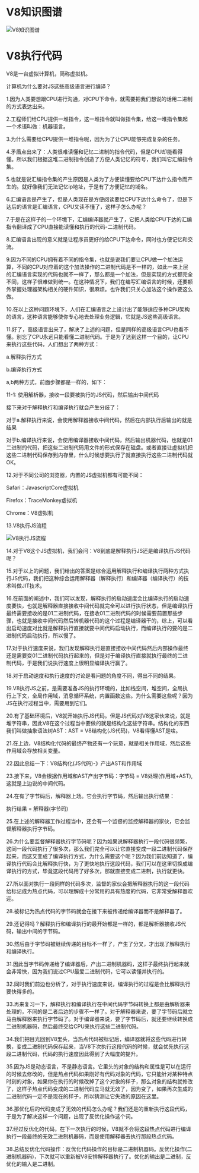 # V8知识图谱

![V8知识图谱](https://i.loli.net/2020/10/17/GCgWVNR2r7mZBz8.jpg)



# V8执行代码

V8是一台虚拟计算机，简称虚拟机。

计算机为什么要对JS这些高级语言进行编译？

1.因为人类要想跟CPU进行沟通，对CPU下命令，就需要把我们想说的话用二进制的方式表达出来。

2.工程师们给CPU提供一堆指令，这一堆指令就叫做指令集，给这一堆指令集起一个术语叫做：机器语言。

3.为什么需要给CPU提供一堆指令呢，因为为了让CPU能够完成复杂的任务。

4.矛盾点出来了：人类很难读懂和记忆二进制的指令代码，但是CPU却能看得懂。所以我们根据这堆二进制指令创造了方便人类记忆的符号，我们叫它汇编指令集。

5.也就是说汇编指令集的产生原因是人类为了方便读懂要给CPU下达什么指令而产生的。就好像我们无法记忆ip地址，于是有了方便记忆的域名。

6.汇编语言是产生了，但是人类现在是方便阅读要给CPU下达什么命令了，但是下达后的语言是汇编语言，CPU又读不懂了，这样子怎么办呢？

7.于是在这样子的一个环境下，汇编编译器就产生了，它把人类给CPU下达的汇编指令翻译成了CPU直接能读懂和执行的代码-二进制代码。

8.汇编语言出现的意义就是让程序员更好的给CPU下达命令，同时也方便记忆和交流。

9.因为不同的CPU拥有着不同的指令集，也就是说我们要让CPU做一个加法运算，不同的CPU对应着的这个加法操作的二进制代码是不一样的，如此一来上层的汇编语言实现的代码也就不一样了，那么都是一个加法，但是实现的方式都完全不同，这样子很难做到统一。在这种情况下，我们在编写汇编语言的时候，还要额外掌握处理器架构相关的硬件知识，很麻烦。也许我们只关心加法这个操作要这么做。

10.在以上这种问题环境下，人们在汇编语言之上设计出了能够适应多种CPU架构的语言，这种语言能够使你专心地去处理业务逻辑，它就是JS这些高级语言。

11.好了，高级语言出来了，解决了上述的问题，但是同样的高级语言CPU也看不懂。别忘了CPU永远只能看懂二进制代码。于是为了达到这样一个目的，让CPU来执行这些代码，人们想出了两种方式：

a.解释执行方式

b.编译执行方式

a,b两种方式，前面步骤都是一样的，如下：

11-1: 使用解析器，接收一段要被执行的JS代码，然后输出中间代码

接下来对于解释执行和编译执行就会产生分歧了：

对于a.解释执行来说，会使用解释器接收中间代码，然后在内部执行后输出的就是结果

对于b.编译执行来说，会使用编译器接收中间代码，然后输出机器代码，也就是01二进制的代码，把这些二进制代码用文件的形式保存在磁盘。或者直接让虚拟机把这些二进制代码保存到内存里，什么时候想要执行了就直接执行这些二进制代码就OK。

12.对于不同公司的浏览器，内置的JS虚拟机都有可能不同：

Safari：JavascriptCore虚拟机

Firefox：TraceMonkey虚拟机

Chrome：V8虚拟机

13.V8执行JS流程

![V8执行JS流程](https://i.loli.net/2020/10/17/PHpZ5n7OqQN2mWE.jpg)

14.对于V8这个JS虚拟机，我们会问：V8到底是解释执行JS还是编译执行JS代码呢？

15.对于以上的问题，我们给出的答案是综合运用解释执行和编译执行两种方式执行JS代码，我们把这种综合运用解释器（解释执行）和编译器（编译执行）的技术叫做JIT技术。

16.在前面的阐述中，我们可以发现，解释执行的启动速度会比编译执行的启动速度要快，也就是解释器直接接收中间代码就完全可以进行执行状态，但是编译执行最终需要接收的是01二进制代码，在接收01二进制代码的时候需要前置那些步骤，也就是接收中间代码然后转机器代码的这个过程是编译器干的，综上，可以看出启动速度对比就是解释执行直接就要中间代码启动执行，而编译执行的要的是二进制代码启动执行，所以慢了。

17.对于执行速度来说，我们发现解释执行是直接接收中间代码然后内部操作最终还是需要变01二进制代码执行起来的，但是对于编译执行直接就执行最终的二进制代码，于是我们说执行速度上很明显编译执行赢了。

18.对于启动速度和执行速度的讨论是看问题的角度不同，得出不同的结果。

19.V8执行JS之前，是需要准备JS的执行环境的，比如栈空间，堆空间，全局执行上下文，全局作用域，消息循环系统，内置函数这些。为什么需要这些呢？因为JS在执行过程当中，需要用到它们。

20.有了基础环境后，V8就开始执行JS代码。但是JS代码对V8这家伙来说，就是堆字符串，因此V8在这个过程当中要做的就是结构化这些字符串。结构化的东西我们叫做抽象语法树AST：AST = V8结构化(JS代码)，V8看得懂AST是啥。

21.在上边，V8结构化代码的最终产物还有一个玩意，就是相关作用域，然后这些作用域会存放相关变量。

22.因此总结一下：V8结构化(JS代码)-》产出AST和作用域

23.接下来，V8会根据作用域和AST产出字节码：字节码 = V8处理(作用域+AST),这就是上边说的中间代码。

24.在有了字节码后，解释器上场。它会执行字节码，然后输出执行结果：

执行结果 = 解释器(字节码)

25.在上述的解释器工作过程当中，还会有一个监督的监控解释器的家伙，它会监督解释器执行字节码。

26.为什么要监督解释器执行字节码呢？因为如果说解释器执行一段代码很频繁，这同一段代码执行了很多次，那么我们完全可以让它直接变成一段二进制代码保存起来，而这又变成了编译执行方式，为什么需要这个呢？因为我们前边知道了，编译执行代码会比解释执行快，为了更快地执行这段代码，我们可以在这里切换成编译执行的方式，毕竟这段代码用了好多次，那就直接变成二进制，执行就更快。

27.所以面对执行一段同样的代码多次，监督的家伙会把解释器执行的这一段代码给标记成为热点代码，可以理解成十分常用的具有热度的代码，它非常受解释器欢迎。

28.被标记为热点代码的字节码就会在接下来被传递给编译器而不是解释器了。

29.还记得吗？解释执行和编译执行的最开始都是一样的，都是解析器接收JS代码，输出中间的字节码。

30.然后由于字节码被继续传递的目标不一样了，产生了分叉，才出现了解释执行和编译执行。

31.因此当字节码传递给了编译器后，产出二进制机器码，这样子最终执行起来就会非常快，因为我们说过CPU最爱二进制代码，它可以读懂并执行的。

32.同时我们前边也分析了，对于执行速度来说，编译执行的过程是会比解释执行要快得多的。

33.再来复习一下，解释执行和编译执行在中间代码字节码转换上都是由解析器来处理的，不同的是二者后边的步骤不一样了。对于解释器来说，要了字节码后就立马由解释器来执行字节码了。对于编译器来说，要了字节码后，就还要继续转换成二进制机器码，然后最终交给CPU来执行这些二进制代码。

34.我们把目光回到V8里头，当热点代码被标记后，编译器就将这些代码进行转换，变成二进制代码保存起来，当V8下次执行这段代码的时候，就会优先执行这段二进制代码，代码的执行速度因此得到了大幅度的提升。

35.因为JS是动态语言，不是静态语言。它里头的对象的结构和属性是可以在运行的时候去修改的，但是热点代码如果刚好有代码对象的代码，它只能针对某种特点时刻的对象，如果你在执行的时候改掉了这个对象的样子，那么对象的结构就修改了，这样子热点代码变成的二进制代码立马就无效了，因为变了，如果再次生成的二进制代码一定不是现在的样子，所以猜测让它失效的原因在这里。

36.那优化后的代码变成了无效的代码怎么办呢？我们还是的重新执行这段代码，于是为了解决这样一个问题，出现了反优化操作这个词。

37.经过反优化的代码，在下一次执行的时候，V8就不会将这段热点代码进行编译执行一段最终的无效二进制机器码，而是使用解释器去执行那段热点代码。

38.总结反优化代码操作：反优化代码操作的目标是二进制机器码。反优化操作(二进制机器码)，下次就可以重新被V8安排解释器执行了。优化的输出是二进制，反优化的输入是二进制。
